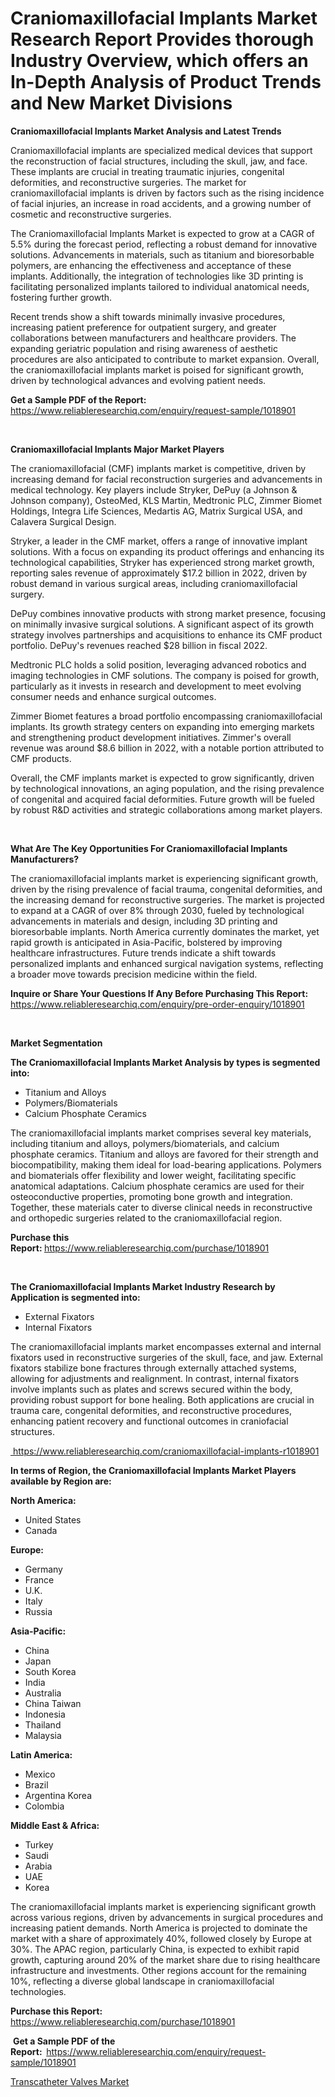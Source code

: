 <p><h1>Craniomaxillofacial Implants Market Research Report Provides thorough Industry Overview, which offers an In-Depth Analysis of Product Trends and New Market Divisions</h1></p><p><strong>Craniomaxillofacial Implants Market Analysis and Latest Trends</strong></p>
<p><p>Craniomaxillofacial implants are specialized medical devices that support the reconstruction of facial structures, including the skull, jaw, and face. These implants are crucial in treating traumatic injuries, congenital deformities, and reconstructive surgeries. The market for craniomaxillofacial implants is driven by factors such as the rising incidence of facial injuries, an increase in road accidents, and a growing number of cosmetic and reconstructive surgeries.</p><p>The Craniomaxillofacial Implants Market is expected to grow at a CAGR of 5.5% during the forecast period, reflecting a robust demand for innovative solutions. Advancements in materials, such as titanium and bioresorbable polymers, are enhancing the effectiveness and acceptance of these implants. Additionally, the integration of technologies like 3D printing is facilitating personalized implants tailored to individual anatomical needs, fostering further growth.</p><p>Recent trends show a shift towards minimally invasive procedures, increasing patient preference for outpatient surgery, and greater collaborations between manufacturers and healthcare providers. The expanding geriatric population and rising awareness of aesthetic procedures are also anticipated to contribute to market expansion. Overall, the craniomaxillofacial implants market is poised for significant growth, driven by technological advances and evolving patient needs.</p></p>
<p><strong>Get a Sample PDF of the Report:&nbsp;</strong> <a href="https://www.reliableresearchiq.com/enquiry/request-sample/1018901?utm_campaign=3003&utm_medium=2&utm_source=Github&utm_content=ia&utm_term=04032025&utm_id=craniomaxillofacial-implants">https://www.reliableresearchiq.com/enquiry/request-sample/1018901</a></p>
<p>&nbsp;</p>
<p><strong>Craniomaxillofacial Implants Major Market Players</strong></p>
<p><p>The craniomaxillofacial (CMF) implants market is competitive, driven by increasing demand for facial reconstruction surgeries and advancements in medical technology. Key players include Stryker, DePuy (a Johnson & Johnson company), OsteoMed, KLS Martin, Medtronic PLC, Zimmer Biomet Holdings, Integra Life Sciences, Medartis AG, Matrix Surgical USA, and Calavera Surgical Design.</p><p>Stryker, a leader in the CMF market, offers a range of innovative implant solutions. With a focus on expanding its product offerings and enhancing its technological capabilities, Stryker has experienced strong market growth, reporting sales revenue of approximately $17.2 billion in 2022, driven by robust demand in various surgical areas, including craniomaxillofacial surgery.</p><p>DePuy combines innovative products with strong market presence, focusing on minimally invasive surgical solutions. A significant aspect of its growth strategy involves partnerships and acquisitions to enhance its CMF product portfolio. DePuy's revenues reached $28 billion in fiscal 2022.</p><p>Medtronic PLC holds a solid position, leveraging advanced robotics and imaging technologies in CMF solutions. The company is poised for growth, particularly as it invests in research and development to meet evolving consumer needs and enhance surgical outcomes.</p><p>Zimmer Biomet features a broad portfolio encompassing craniomaxillofacial implants. Its growth strategy centers on expanding into emerging markets and strengthening product development initiatives. Zimmer's overall revenue was around $8.6 billion in 2022, with a notable portion attributed to CMF products.</p><p>Overall, the CMF implants market is expected to grow significantly, driven by technological innovations, an aging population, and the rising prevalence of congenital and acquired facial deformities. Future growth will be fueled by robust R&D activities and strategic collaborations among market players.</p></p>
<p>&nbsp;</p>
<p><strong>What Are The Key Opportunities For Craniomaxillofacial Implants Manufacturers?</strong></p>
<p><p>The craniomaxillofacial implants market is experiencing significant growth, driven by the rising prevalence of facial trauma, congenital deformities, and the increasing demand for reconstructive surgeries. The market is projected to expand at a CAGR of over 8% through 2030, fueled by technological advancements in materials and design, including 3D printing and bioresorbable implants. North America currently dominates the market, yet rapid growth is anticipated in Asia-Pacific, bolstered by improving healthcare infrastructures. Future trends indicate a shift towards personalized implants and enhanced surgical navigation systems, reflecting a broader move towards precision medicine within the field.</p></p>
<p><strong>Inquire or Share Your Questions If Any Before Purchasing This Report:</strong> <a href="https://www.reliableresearchiq.com/enquiry/pre-order-enquiry/1018901?utm_campaign=3003&utm_medium=2&utm_source=Github&utm_content=ia&utm_term=04032025&utm_id=craniomaxillofacial-implants">https://www.reliableresearchiq.com/enquiry/pre-order-enquiry/1018901</a></p>
<p>&nbsp;</p>
<p><strong>Market Segmentation</strong></p>
<p><strong>The Craniomaxillofacial Implants Market Analysis by types is segmented into:</strong></p>
<p><ul><li>Titanium and Alloys</li><li>Polymers/Biomaterials</li><li>Calcium Phosphate Ceramics</li></ul></p>
<p><p>The craniomaxillofacial implants market comprises several key materials, including titanium and alloys, polymers/biomaterials, and calcium phosphate ceramics. Titanium and alloys are favored for their strength and biocompatibility, making them ideal for load-bearing applications. Polymers and biomaterials offer flexibility and lower weight, facilitating specific anatomical adaptations. Calcium phosphate ceramics are used for their osteoconductive properties, promoting bone growth and integration. Together, these materials cater to diverse clinical needs in reconstructive and orthopedic surgeries related to the craniomaxillofacial region.</p></p>
<p><strong>Purchase this Report:&nbsp;</strong><a href="https://www.reliableresearchiq.com/purchase/1018901?utm_campaign=3003&utm_medium=2&utm_source=Github&utm_content=ia&utm_term=04032025&utm_id=craniomaxillofacial-implants">https://www.reliableresearchiq.com/purchase/1018901</a></p>
<p>&nbsp;</p>
<p><strong>The Craniomaxillofacial Implants Market Industry Research by Application is segmented into:</strong></p>
<p><ul><li>External Fixators</li><li>Internal Fixators</li></ul></p>
<p><p>The craniomaxillofacial implants market encompasses external and internal fixators used in reconstructive surgeries of the skull, face, and jaw. External fixators stabilize bone fractures through externally attached systems, allowing for adjustments and realignment. In contrast, internal fixators involve implants such as plates and screws secured within the body, providing robust support for bone healing. Both applications are crucial in trauma care, congenital deformities, and reconstructive procedures, enhancing patient recovery and functional outcomes in craniofacial structures.</p></p>
<p><a href="https://www.reliableresearchiq.com/craniomaxillofacial-implants-r1018901?utm_campaign=3003&utm_medium=2&utm_source=Github&utm_content=ia&utm_term=04032025&utm_id=craniomaxillofacial-implants">&nbsp;https://www.reliableresearchiq.com/craniomaxillofacial-implants-r1018901</a></p>
<p><strong>In terms of Region, the Craniomaxillofacial Implants Market Players available by Region are:</strong></p>
<p>
    <p> <strong> North America: </strong>
        <ul>
            <li>United States</li>
            <li>Canada</li>
        </ul>
        </p> 
    <p> <strong> Europe: </strong>
        <ul>
            <li>Germany</li>
            <li>France</li>
            <li>U.K.</li>
            <li>Italy</li>
            <li>Russia</li>
        </ul>
        </p> 
    <p> <strong> Asia-Pacific: </strong>
        <ul>
            <li>China</li>
            <li>Japan</li>
            <li>South Korea</li>
            <li>India</li>
            <li>Australia</li>
            <li>China Taiwan</li>
            <li>Indonesia</li>
            <li>Thailand</li>
            <li>Malaysia</li>
        </ul>
        </p> 
    <p> <strong> Latin America: </strong>
        <ul>
            <li>Mexico</li>
            <li>Brazil</li>
            <li>Argentina Korea</li>
            <li>Colombia</li>
        </ul>
        </p> 
    <p> <strong> Middle East & Africa: </strong>
        <ul>
            <li>Turkey</li>
            <li>Saudi</li>
            <li>Arabia</li>
            <li>UAE</li>
            <li>Korea</li>
        </ul>
    </p>
    </p>
<p><p>The craniomaxillofacial implants market is experiencing significant growth across various regions, driven by advancements in surgical procedures and increasing patient demands. North America is projected to dominate the market with a share of approximately 40%, followed closely by Europe at 30%. The APAC region, particularly China, is expected to exhibit rapid growth, capturing around 20% of the market share due to rising healthcare infrastructure and investments. Other regions account for the remaining 10%, reflecting a diverse global landscape in craniomaxillofacial technologies.</p></p>
<p><strong>Purchase this Report: </strong><a href="https://www.reliableresearchiq.com/purchase/1018901?utm_campaign=3003&utm_medium=2&utm_source=Github&utm_content=ia&utm_term=04032025&utm_id=craniomaxillofacial-implants">https://www.reliableresearchiq.com/purchase/1018901</a></p>
<p>&nbsp;<strong>Get a Sample PDF of the Report:&nbsp;&nbsp;</strong><a href="https://www.reliableresearchiq.com/enquiry/request-sample/1018901?utm_campaign=3003&utm_medium=2&utm_source=Github&utm_content=ia&utm_term=04032025&utm_id=craniomaxillofacial-implants">https://www.reliableresearchiq.com/enquiry/request-sample/1018901</a></p>
<p><strong></strong></p>
<p><p><a href="https://github.com/briandahm87/Market-Research-Report-List-1/blob/main/transcatheter-valves-market.md?utm_campaign=3003&utm_medium=2&utm_source=Github&utm_content=ia&utm_term=04032025&utm_id=craniomaxillofacial-implants">Transcatheter Valves Market</a></p></p>